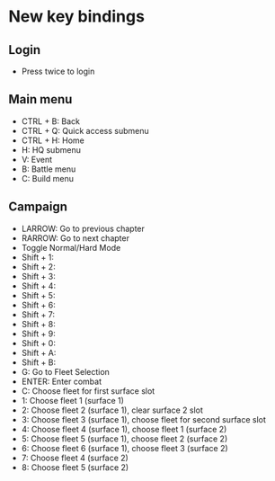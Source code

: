 # New key bindings

## Login
- Press twice to login

## Main menu
- CTRL + B: Back
- CTRL + Q: Quick access submenu
- CTRL + H: Home
- H: HQ submenu
- V: Event
- B: Battle menu
- C: Build menu

## Campaign
- LARROW: Go to previous chapter
- RARROW: Go to next chapter
- Toggle Normal/Hard Mode
- Shift + 1:
- Shift + 2:
- Shift + 3:
- Shift + 4:
- Shift + 5:
- Shift + 6:
- Shift + 7:
- Shift + 8:
- Shift + 9:
- Shift + 0:
- Shift + A:
- Shift + B:
- G: Go to Fleet Selection
- ENTER: Enter combat
- C: Choose fleet for first surface slot
- 1: Choose fleet 1 (surface 1)
- 2: Choose fleet 2 (surface 1), clear surface 2 slot
- 3: Choose fleet 3 (surface 1), choose fleet for second surface slot
- 4: Choose fleet 4 (surface 1), choose fleet 1 (surface 2)
- 5: Choose fleet 5 (surface 1), choose fleet 2 (surface 2)
- 6: Choose fleet 6 (surface 1), choose fleet 3 (surface 2)
- 7: Choose fleet 4 (surface 2)
- 8: Choose fleet 5 (surface 2)